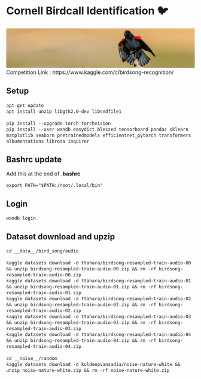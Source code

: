# Cornell Birdcall Identification 🐦

<img src="./docs/img/header.png">
Competition Link : https://www.kaggle.com/c/birdsong-recognition/

## Setup
```
apt-get update
apt install unzip libgtk2.0-dev libsndfile1

pip install --upgrade torch torchvision
pip install --user wandb easydict blessed tensorboard pandas sklearn matplotlib seaborn pretrainedmodels efficientnet_pytorch transformers albumentations librosa inquirer

```

## Bashrc update
Add this at the end of **.bashrc**

```
export PATH="$PATH:/root/.local/bin"
```

## Login
```
wandb login
```

## Dataset download and upzip
```
cd __data__/bird_song/audio

kaggle datasets download -d ttahara/birdsong-resampled-train-audio-00 && unzip birdsong-resampled-train-audio-00.zip && rm -rf birdsong-resampled-train-audio-00.zip
kaggle datasets download -d ttahara/birdsong-resampled-train-audio-01 && unzip birdsong-resampled-train-audio-01.zip && rm -rf birdsong-resampled-train-audio-01.zip
kaggle datasets download -d ttahara/birdsong-resampled-train-audio-02 && unzip birdsong-resampled-train-audio-02.zip && rm -rf birdsong-resampled-train-audio-02.zip
kaggle datasets download -d ttahara/birdsong-resampled-train-audio-03 && unzip birdsong-resampled-train-audio-03.zip && rm -rf birdsong-resampled-train-audio-03.zip
kaggle datasets download -d ttahara/birdsong-resampled-train-audio-04 && unzip birdsong-resampled-train-audio-04.zip && rm -rf birdsong-resampled-train-audio-04.zip

cd __noise__/random
kaggle datasets download -d kuldeepvansadia/noise-nature-white && unzip noise-nature-white.zip && rm -rf noise-nature-white.zip
```
